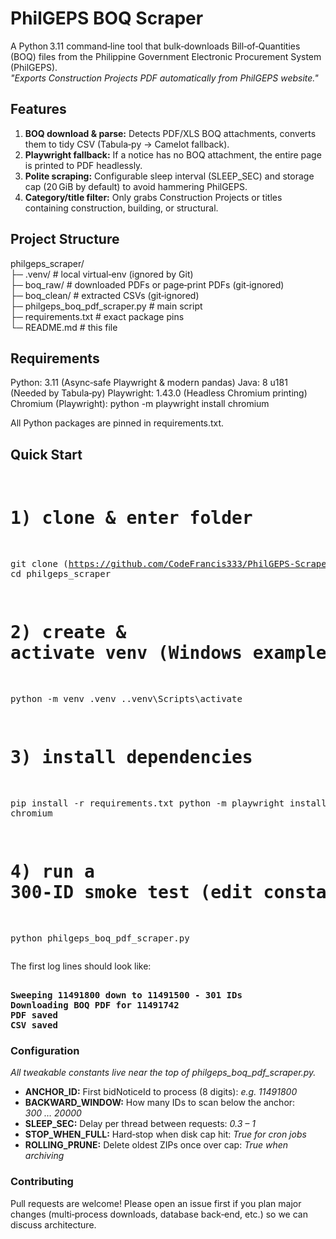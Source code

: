 <h1>PhilGEPS BOQ Scraper</h1>

A Python 3.11 command‑line tool that bulk‑downloads Bill‑of‑Quantities (BOQ) files from the Philippine Government Electronic Procurement System (PhilGEPS). <br>
<em>"Exports Construction Projects PDF automatically from PhilGEPS website."</em>

<h2>Features</h2>
<ol>
<li><strong>BOQ download & parse:</strong> Detects PDF/XLS BOQ attachments, converts them to tidy CSV (Tabula‑py → Camelot fallback). </li>
<li><strong>Playwright fallback:</strong> If a notice has no BOQ attachment, the entire page is printed to PDF headlessly. </li>
<li><strong>Polite scraping:</strong> Configurable sleep interval (SLEEP_SEC) and storage cap (20 GiB by default) to avoid hammering PhilGEPS. </li>
<li><strong>Category/title filter:</strong> Only grabs Construction Projects or titles containing construction, building, or structural. </li>
</ol>

<h2>Project Structure</h2>
philgeps_scraper/ <br>
├─ .venv/               # local virtual‑env (ignored by Git)<br>
├─ boq_raw/             # downloaded PDFs or page‑print PDFs (git‑ignored)<br>
├─ boq_clean/           # extracted CSVs (git‑ignored)<br>
├─ philgeps_boq_pdf_scraper.py  # main script<br>
├─ requirements.txt     # exact package pins<br>
└─ README.md            # this file<br>

<h2>Requirements</h2>
Python: 3.11 (Async‑safe Playwright & modern pandas)
Java: 8 u181 (Needed by Tabula‑py)
Playwright: 1.43.0 (Headless Chromium printing)
Chromium (Playwright): python -m playwright install chromium

All Python packages are pinned in requirements.txt.

<h2>Quick Start</h2>
<pre>
  
# 1) clone & enter folder
git clone (https://github.com/CodeFrancis333/PhilGEPS-Scraper-for-Construction-pdf-data.git)
cd philgeps_scraper

# 2) create & activate venv (Windows example)
python -m venv .venv
.\.venv\Scripts\activate

# 3) install dependencies
pip install -r requirements.txt
python -m playwright install chromium

# 4) run a 300‑ID smoke test (edit constants in the script)
python philgeps_boq_pdf_scraper.py
</pre>

The first log lines should look like:
<pre><strong>
Sweeping 11491800 down to 11491500 - 301 IDs
Downloading BOQ PDF for 11491742
PDF saved
CSV saved
</strong></pre>

<h3>Configuration</h3>
<em>All tweakable constants live near the top of philgeps_boq_pdf_scraper.py.<br></em>
<ul>
<li><strong>ANCHOR_ID:</strong> First bidNoticeId to process (8 digits): <em>e.g. 11491800</em></li>
<li><strong>BACKWARD_WINDOW:</strong> How many IDs to scan below the anchor: <em>300 … 20000</em></li>
<li><strong>SLEEP_SEC:</strong> Delay per thread between requests: <em>0.3 – 1</em></li>
<li><strong>STOP_WHEN_FULL:</strong> Hard‑stop when disk cap hit: <em>True for cron jobs</em></li>
<li><strong>ROLLING_PRUNE:</strong> Delete oldest ZIPs once over cap: <em>True when archiving</em></li>
</ul>
<h3>Contributing</h3>
Pull requests are welcome!  Please open an issue first if you plan major changes (multi‑process downloads, database back‑end, etc.) so we can discuss architecture.
